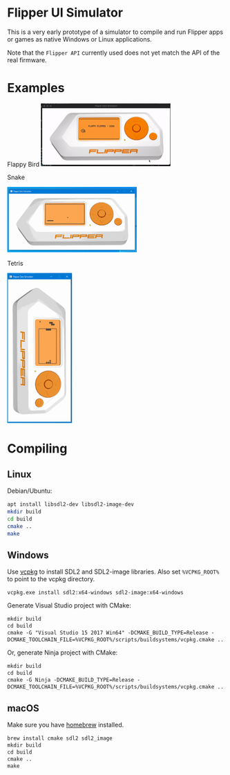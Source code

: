 # Flipper UI Simulator

This is a very early prototype of a simulator to compile and run Flipper apps or games as native Windows or Linux applications.

Note that the `Flipper API` currently used does not yet match the API of the real firmware.

# Examples
Flappy Bird 
<img src="./gif/flipperzero-flipper.gif" alt="snake" width="300"/> 



Snake

<img src="./gif/flipperzero-snake.gif" alt="snake" width="300"/> 

Tetris

<img src="./gif/flipperzero-tetris.gif" alt="snake" width="150"/>

# Compiling
## Linux 

Debian/Ubuntu:
```bash
apt install libsdl2-dev libsdl2-image-dev
mkdir build
cd build
cmake ..
make
```

## Windows

Use [vcpkg](https://github.com/microsoft/vcpkg) to install SDL2 and SDL2-image libraries. Also set `%VCPKG_ROOT%` to point to the vcpkg directory.

```
vcpkg.exe install sdl2:x64-windows sdl2-image:x64-windows
```
Generate Visual Studio project with CMake:
```
mkdir build
cd build
cmake -G "Visual Studio 15 2017 Win64" -DCMAKE_BUILD_TYPE=Release -DCMAKE_TOOLCHAIN_FILE=%VCPKG_ROOT%/scripts/buildsystems/vcpkg.cmake ..
```

Or, generate Ninja project with CMake:
```
mkdir build
cd build
cmake -G Ninja -DCMAKE_BUILD_TYPE=Release -DCMAKE_TOOLCHAIN_FILE=%VCPKG_ROOT%/scripts/buildsystems/vcpkg.cmake ..
```

## macOS

Make sure you have [homebrew](https://brew.sh) installed.

```
brew install cmake sdl2 sdl2_image
mkdir build
cd build
cmake ..
make
```
